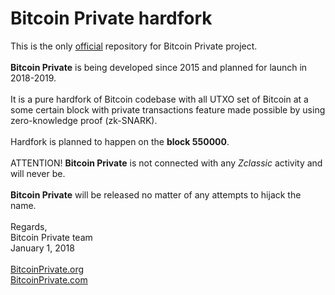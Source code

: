 # Bitcoin Private hardfork
This is the only <a href="https://bitcoinprivate.org">official</a> repository for Bitcoin Private project.<br>
<br>
<b>Bitcoin Private</b> is being developed since 2015 and planned for launch in 2018-2019.<br>
<br>
It is a pure hardfork of Bitcoin codebase with all UTXO set of Bitcoin at a some certain block with private transactions feature made possible by using zero-knowledge proof (zk-SNARK).<br>
<br>
Hardfork is planned to happen on the <b>block 550000</b>.<br>
<br>
ATTENTION! <b>Bitcoin Private</b> is not connected with any <i>Zclassic</i> activity and will never be.<br>
<br>
<b>Bitcoin Private</b> will be released no matter of any attempts to hijack the name.<br>
<br>
Regards,<br>
Bitcoin Private team<br>
January 1, 2018<br>
<br>
<a href="https://bitcoinprivate.org">BitcoinPrivate.org</a><br>
<a href="https://bitcoinprivate.com">BitcoinPrivate.com</a>
